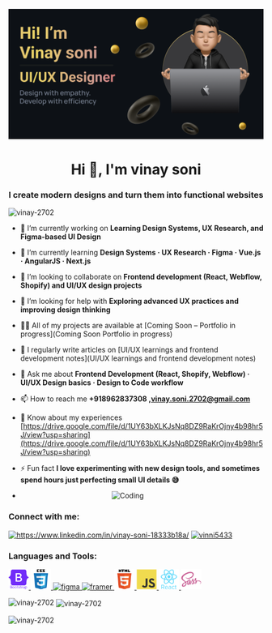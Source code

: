 ![logo](https://github.com/vinay-2702/vinay-2702/blob/main/Make%20your%20README.png)

<h1 align="center">Hi 👋, I'm vinay soni</h1>
<h3 align="center">I create modern designs and turn them into functional websites</h3>



<p align="left"> <img src="https://komarev.com/ghpvc/?username=vinay-2702&label=Profile%20views&color=0e75b6&style=flat" alt="vinay-2702" /> </p>

- 🔭 I’m currently working on **Learning Design Systems, UX Research, and Figma-based UI Design**

- 🌱 I’m currently learning **Design Systems · UX Research · Figma · Vue.js · AngularJS · Next.js**

- 👯 I’m looking to collaborate on **Frontend development (React, Webflow, Shopify) and UI/UX design projects**

- 🤝 I’m looking for help with **Exploring advanced UX practices and improving design thinking**

- 👨‍💻 All of my projects are available at [Coming Soon – Portfolio in progress](Coming Soon Portfolio in progress)

- 📝 I regularly write articles on [UI/UX learnings and frontend development notes](UI/UX learnings and frontend development notes)

- 💬 Ask me about **Frontend Development (React, Shopify, Webflow) · UI/UX Design basics · Design to Code workflow**

- 📫 How to reach me **+918962837308 ,vinay.soni.2702@gmail.com**

- 📄 Know about my experiences [https://drive.google.com/file/d/1UY63bXLKJsNq8DZ9RaKrOjny4b98hr5J/view?usp=sharing](https://drive.google.com/file/d/1UY63bXLKJsNq8DZ9RaKrOjny4b98hr5J/view?usp=sharing)

- ⚡ Fun fact **I love experimenting with new design tools, and sometimes spend hours just perfecting small UI details 😅**

- <img align="right" alt="Coding" width="300" src="https://i.gifer.com/3Bw6.gif"/>

<h3 align="left">Connect with me:</h3>
<p align="left">
<a href="https://linkedin.com/in/https://www.linkedin.com/in/vinay-soni-18333b18a/" target="blank"><img align="center" src="https://raw.githubusercontent.com/rahuldkjain/github-profile-readme-generator/master/src/images/icons/Social/linked-in-alt.svg" alt="https://www.linkedin.com/in/vinay-soni-18333b18a/" height="30" width="40" /></a>
<a href="https://discord.gg/vinni5433" target="blank"><img align="center" src="https://raw.githubusercontent.com/rahuldkjain/github-profile-readme-generator/master/src/images/icons/Social/discord.svg" alt="vinni5433" height="30" width="40" /></a>
</p>

<h3 align="left">Languages and Tools:</h3>
<p align="left"> <a href="https://getbootstrap.com" target="_blank" rel="noreferrer"> <img src="https://raw.githubusercontent.com/devicons/devicon/master/icons/bootstrap/bootstrap-plain-wordmark.svg" alt="bootstrap" width="40" height="40"/> </a> <a href="https://www.w3schools.com/css/" target="_blank" rel="noreferrer"> <img src="https://raw.githubusercontent.com/devicons/devicon/master/icons/css3/css3-original-wordmark.svg" alt="css3" width="40" height="40"/> </a> <a href="https://www.figma.com/" target="_blank" rel="noreferrer"> <img src="https://www.vectorlogo.zone/logos/figma/figma-icon.svg" alt="figma" width="40" height="40"/> </a> <a href="https://www.framer.com/" target="_blank" rel="noreferrer"> <img src="https://www.vectorlogo.zone/logos/framer/framer-icon.svg" alt="framer" width="40" height="40"/> </a> <a href="https://www.w3.org/html/" target="_blank" rel="noreferrer"> <img src="https://raw.githubusercontent.com/devicons/devicon/master/icons/html5/html5-original-wordmark.svg" alt="html5" width="40" height="40"/> </a> <a href="https://developer.mozilla.org/en-US/docs/Web/JavaScript" target="_blank" rel="noreferrer"> <img src="https://raw.githubusercontent.com/devicons/devicon/master/icons/javascript/javascript-original.svg" alt="javascript" width="40" height="40"/> </a> <a href="https://reactjs.org/" target="_blank" rel="noreferrer"> <img src="https://raw.githubusercontent.com/devicons/devicon/master/icons/react/react-original-wordmark.svg" alt="react" width="40" height="40"/> </a> <a href="https://sass-lang.com" target="_blank" rel="noreferrer"> <img src="https://raw.githubusercontent.com/devicons/devicon/master/icons/sass/sass-original.svg" alt="sass" width="40" height="40"/> </a> </p>

<p><img align="left" src="https://github-readme-stats.vercel.app/api/top-langs?username=vinay-2702&show_icons=true&locale=en&layout=compact" alt="vinay-2702" /></p>

<p>&nbsp;<img align="center" src="https://github-readme-stats.vercel.app/api?username=vinay-2702&show_icons=true&locale=en" alt="vinay-2702" /></p>

<p><img align="center" src="https://github-readme-streak-stats.herokuapp.com/?user=vinay-2702&" alt="vinay-2702" /></p>
